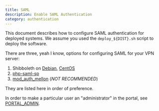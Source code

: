 ```yaml
---
title: SAML
description: Enable SAML Authentication
category: authentication
---
```


This document describes how to configure SAML authentication for deployed
systems. We assume you used the `deploy_${DIST}.sh` script to deploy the 
software. 

There are three, yeah I know, options for configuring SAML for your VPN server:

1. Shibboleth on [Debian](SHIBBOLETH_SP.md), [CentOS](SHIBBOLETH_SP_CENTOS.md)
2. [php-saml-sp](PHP_SAML_SP.md)
3. [mod_auth_mellon](MOD_AUTH_MELLON.md) (*NOT RECOMMENDED*)

They are listed here in order of preference.

In order to make a particular user an "administrator" in the portal, see 
[PORTAL_ADMIN](PORTAL_ADMIN.md).
